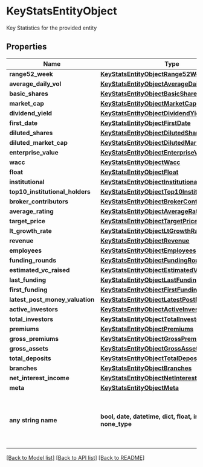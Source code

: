 # KeyStatsEntityObject

Key Statistics for the provided entity

## Properties
Name | Type | Description | Notes
------------ | ------------- | ------------- | -------------
**range52_week** | [**KeyStatsEntityObjectRange52Week**](KeyStatsEntityObjectRange52Week.md) |  | [optional] 
**average_daily_vol** | [**KeyStatsEntityObjectAverageDailyVol**](KeyStatsEntityObjectAverageDailyVol.md) |  | [optional] 
**basic_shares** | [**KeyStatsEntityObjectBasicShares**](KeyStatsEntityObjectBasicShares.md) |  | [optional] 
**market_cap** | [**KeyStatsEntityObjectMarketCap**](KeyStatsEntityObjectMarketCap.md) |  | [optional] 
**dividend_yield** | [**KeyStatsEntityObjectDividendYield**](KeyStatsEntityObjectDividendYield.md) |  | [optional] 
**first_date** | [**KeyStatsEntityObjectFirstDate**](KeyStatsEntityObjectFirstDate.md) |  | [optional] 
**diluted_shares** | [**KeyStatsEntityObjectDilutedShares**](KeyStatsEntityObjectDilutedShares.md) |  | [optional] 
**diluted_market_cap** | [**KeyStatsEntityObjectDilutedMarketCap**](KeyStatsEntityObjectDilutedMarketCap.md) |  | [optional] 
**enterprise_value** | [**KeyStatsEntityObjectEnterpriseValue**](KeyStatsEntityObjectEnterpriseValue.md) |  | [optional] 
**wacc** | [**KeyStatsEntityObjectWacc**](KeyStatsEntityObjectWacc.md) |  | [optional] 
**float** | [**KeyStatsEntityObjectFloat**](KeyStatsEntityObjectFloat.md) |  | [optional] 
**institutional** | [**KeyStatsEntityObjectInstitutional**](KeyStatsEntityObjectInstitutional.md) |  | [optional] 
**top10_institutional_holders** | [**KeyStatsEntityObjectTop10InstitutionalHolders**](KeyStatsEntityObjectTop10InstitutionalHolders.md) |  | [optional] 
**broker_contributors** | [**KeyStatsEntityObjectBrokerContributors**](KeyStatsEntityObjectBrokerContributors.md) |  | [optional] 
**average_rating** | [**KeyStatsEntityObjectAverageRating**](KeyStatsEntityObjectAverageRating.md) |  | [optional] 
**target_price** | [**KeyStatsEntityObjectTargetPrice**](KeyStatsEntityObjectTargetPrice.md) |  | [optional] 
**lt_growth_rate** | [**KeyStatsEntityObjectLtGrowthRate**](KeyStatsEntityObjectLtGrowthRate.md) |  | [optional] 
**revenue** | [**KeyStatsEntityObjectRevenue**](KeyStatsEntityObjectRevenue.md) |  | [optional] 
**employees** | [**KeyStatsEntityObjectEmployees**](KeyStatsEntityObjectEmployees.md) |  | [optional] 
**funding_rounds** | [**KeyStatsEntityObjectFundingRounds**](KeyStatsEntityObjectFundingRounds.md) |  | [optional] 
**estimated_vc_raised** | [**KeyStatsEntityObjectEstimatedVcRaised**](KeyStatsEntityObjectEstimatedVcRaised.md) |  | [optional] 
**last_funding** | [**KeyStatsEntityObjectLastFunding**](KeyStatsEntityObjectLastFunding.md) |  | [optional] 
**first_funding** | [**KeyStatsEntityObjectFirstFunding**](KeyStatsEntityObjectFirstFunding.md) |  | [optional] 
**latest_post_money_valuation** | [**KeyStatsEntityObjectLatestPostMoneyValuation**](KeyStatsEntityObjectLatestPostMoneyValuation.md) |  | [optional] 
**active_investors** | [**KeyStatsEntityObjectActiveInvestors**](KeyStatsEntityObjectActiveInvestors.md) |  | [optional] 
**total_investors** | [**KeyStatsEntityObjectTotalInvestors**](KeyStatsEntityObjectTotalInvestors.md) |  | [optional] 
**premiums** | [**KeyStatsEntityObjectPremiums**](KeyStatsEntityObjectPremiums.md) |  | [optional] 
**gross_premiums** | [**KeyStatsEntityObjectGrossPremiums**](KeyStatsEntityObjectGrossPremiums.md) |  | [optional] 
**gross_assets** | [**KeyStatsEntityObjectGrossAssets**](KeyStatsEntityObjectGrossAssets.md) |  | [optional] 
**total_deposits** | [**KeyStatsEntityObjectTotalDeposits**](KeyStatsEntityObjectTotalDeposits.md) |  | [optional] 
**branches** | [**KeyStatsEntityObjectBranches**](KeyStatsEntityObjectBranches.md) |  | [optional] 
**net_interest_income** | [**KeyStatsEntityObjectNetInterestIncome**](KeyStatsEntityObjectNetInterestIncome.md) |  | [optional] 
**meta** | [**KeyStatsEntityObjectMeta**](KeyStatsEntityObjectMeta.md) |  | [optional] 
**any string name** | **bool, date, datetime, dict, float, int, list, str, none_type** | any string name can be used but the value must be the correct type | [optional]

[[Back to Model list]](../README.md#documentation-for-models) [[Back to API list]](../README.md#documentation-for-api-endpoints) [[Back to README]](../README.md)


